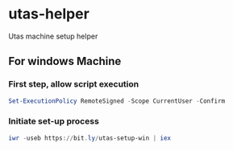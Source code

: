 # utas-helper
Utas machine setup helper

## For windows Machine

### First step, allow script execution

```powershell
Set-ExecutionPolicy RemoteSigned -Scope CurrentUser -Confirm
```

### Initiate set-up process

```powershell
iwr -useb https://bit.ly/utas-setup-win | iex
```

